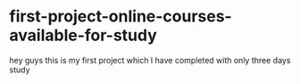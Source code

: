 # first-project-online-courses-available-for-study
hey guys this is my first project which I have completed with only three days study
